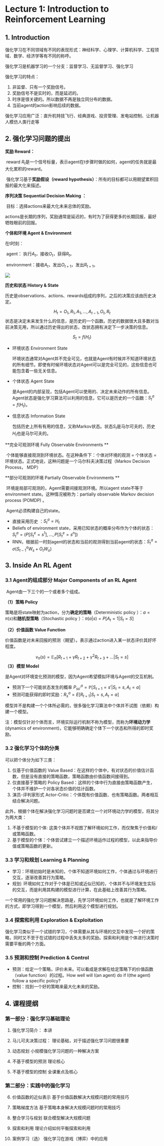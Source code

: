 # Lecture 1: Introduction to Reinforcement Learning  
## 1. Introduction



强化学习在不同领域有不同的表现形式：神经科学、心理学、计算机科学、工程领域、数学、经济学等有不同的称呼。

强化学习是机器学习的一个分支：监督学习、无监督学习、强化学习

强化学习的特点：

1. 非监督、只有一个奖励信号。
2. 奖励信号不是实时的，而是延迟的。
3. 时序是很关键的。所以数据不再是独立同分布的数据。
4. 当前agent的action影响后续的数据。

强化学习应用广泛：直升机特技飞行、经典游戏、投资管理、发电站控制、让机器人模仿人类行走等

## 2. 强化学习问题的提出

**奖励 Reward：**

​		reward $R_t$是一个信号标量，表示agent在t步骤时做的如何，agent的任务就是最大化累积的reward。

​		强化学习基于**奖励假设（reward hypothesis）**：所有的目标都可以用期望累积回报的最大化来描述。



**序列决策 Sequential Decision Making ：**

​		目标：选择actions来最大化未来总体的奖励。

​		actions是长期的序列，奖励通常是延迟的，有时为了获得更多的长期回报，最好牺牲眼前的回报。



**个体和环境 Agent & Environment**

在t时刻：

​		agent： 执行$A_t$，接收$O_t$，获得$R_t$。

​		environment：接收$A_t$，发出$O_{t+1}$，发出$R_{t+1}$。



![](https://cdn.mathpix.com/snip/images/r4RoAYgmz3l3-jv-Tn7nSHpSM1yomiF_tWUd40Dd5gI.original.fullsize.png)



**历史和状态 History & State**

​		历史是observations、actions、rewards组成的序列，之后的决策应该由历史决定。

$$
H_t=O_1,R_1,A_1,...,A_{t-1},O_t,R_t
$$
​		状态是决定未来发生什么的信息，是历史的一个函数。历史的数据很大且多数对当前决策无用，所以通过历史得出的状态，改状态拥有决定下一步决策的信息。

$$
S_t=f(H_t)
$$

* 环境状态 Environment State  

  环境状态通常对Agent并不完全可见，也就是Agent有时候并不知道环境状态的所有细节。即使有时候环境状态对Agent可以是完全可见的，这些信息也可能包含着一些无关信息。

* 个体状态 Agent State  

  是Agent的内部呈现，包括Agent可以使用的、决定未来动作的所有信息。Agent状态是强化学习算法可以利用的信息，它可以是历史的一个函数：$S_t^a=f(H_t)$。

* 信息状态 Information State  

  包括历史上所有有用的信息，又称Markov状态。状态$S_t$是马尔可夫的，历史$H_t$也是马尔可夫的。



**完全可观测环境 Fully Observable Environments  **

​		个体能够直接观测到环境状态。在这种条件下：个体对环境的观测 = 个体状态 = 环境状态。正式地说，这种问题是一个马尔科夫决策过程（Markov Decision Process， MDP）



**部分可观测的环境 Partially Observable Environments  **

​		环境是局部可观测的，Agent需要间接观测环境。所以agent state不等于environment state。这种情况被称为：partially observable Markov decision process (POMDP) 。 

​	Agent必须构建自己的state。

* 直接采用历史 ：$S_t^a=H_t$
* Beliefs of environment state，采用已知状态的概率分布作为个体的状态：$S_t^a=(P[S_t^e=s^1],...,P[S_t^e=s^n])$
* RNN，根据前一时刻agent的状态和当前的观测得到当前agent的状态：$S_t^a=\sigma(S_{t-1}^aW_s+O_t W_o)$



## 3. Inside An RL Agent

### 3.1 Agent的组成部分 Major Components of an RL Agent 

​		Agent由一下三个的一个或者多个组成。

**（1）策略 Policy**

​		策略是将state映射为action，分为**确定的策略**（Deterministic policy ）：$a=\pi(s)$和**随机型策略**（Stochastic policy  ）：$\pi(a|s)=P[A_t=1|S_t=S]$



**（2）价值函数 Value Function**

​		价值函数是对未来回报的预测（期望）。表示通过action进入某一状态评价其好坏程度。

$$
v_{\pi}(s)=\mathbb E_\pi[R_{t+1}+\gamma R_{t+2}+\gamma^2 R_{t+3}+...|S_t=s]
$$
**（3）模型 Model**

​		是Agent对环境变化预测的模型，因为Agent希望模拟环境与Agent的交互机制。

* 预测下一个可能状态发生的概率 $P_{ss'}^a=\mathbb P[S_{t+1}=s'|S_t=s,A_t=a]$
* 预测可能获得的即时奖励：$R_s^a=E[R_{t+1}|S_t=s,A_t=a]$



​		模型并不是构建一个个体所必需的，很多强化学习算法中个体并不试图（依赖）构建一个模型。

注：模型仅针对个体而言，环境实际运行机制不称为模型，而称为**环境动力学**(dynamics of environment)，它能够明确确定个体下一个状态和所得的即时奖励。



### 3.2 强化学习个体的分类

可以把个体分为如下三类：

1. 仅基于价值函数的 Value Based：在这样的个体中，有对状态的价值估计函数，但是没有直接的策略函数，策略函数由价值函数间接得到。
2. 仅直接基于策略的 Policy Based：这样的个体中行为直接由策略函数产生，个体并不维护一个对各状态价值的估计函数。
3. 演员-评判家形式 Actor-Critic：个体既有价值函数、也有策略函数。两者相互结合解决问题。



此外，根据个体在解决强化学习问题时是否建立一个对环境动力学的模型，将其分为两大类：

1. 不基于模型的个体: 这类个体并不视图了解环境如何工作，而仅聚焦于价值和/或策略函数。
2. 基于模型的个体：个体尝试建立一个描述环境运作过程的模型，以此来指导价值或策略函数的更新。



### 3.3 学习和规划 Learning & Planning

- 学习：环境初始时是未知的，个体不知道环境如何工作，个体通过与环境进行交互，逐渐改善其行为策略。
- 规划: 环境如何工作对于个体是已知或近似已知的，个体并不与环境发生实际的交互，而是利用其构建的模型进行计算，在此基础上改善其行为策略。



​		一个常用的强化学习问题解决思路是，先学习环境如何工作，也就是了解环境工作的方式，即学习得到一个模型，然后利用这个模型进行规划。



### 3.4 探索和利用 Exploration & Exploitation

​		强化学习类似于一个试错的学习，个体需要从其与环境的交互中发现一个好的策略，同时又不至于在试错的过程中丢失太多的奖励。探索和利用是个体进行决策时需要平衡的两个方面。



### 3.5 预测和控制 Prediction & Control

- 预测：给定一个策略，评价未来。可以看成是求解在给定策略下的价值函数（value function）的过程。How well will I(an agent) do if I(the agent) follow a specific policy?
- 控制：找到一个好的策略来最大化未来的奖励。



## 4. 课程提纲

### 第一部分：强化学习基础理论

1. 强化学习简介： 本讲

2. 马儿可夫决策过程： 理论基础，对于描述强化学习问题很重要

3. 动态规划 小规模强化学习问题的一种解决方案

4. 不基于模型的预测 理论核心

5. 不基于模型的控制 全课重点及核心



### 第二部分：实践中的强化学习

6. 价值函数的近似表示 基于价值函数解决大规模问题的常用技巧

7. 策略梯度方法 基于策略本身解决大规模问题时的常用技巧

8. 整合学习与规划 联合模型解决大规模问题

9. 探索和利用 理论介绍如何平衡探索和利用

10. 案例学习（选） 强化学习在游戏（博弈）中的应用